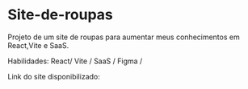 # Site-de-roupas

Projeto de um site de roupas para aumentar meus conhecimentos em React,Vite e SaaS.

Habilidades: React/ Vite / SaaS / Figma /<br>

Link do site disponibilizado: <br>
